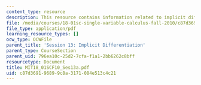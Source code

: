 ```yaml
---
content_type: resource
description: This resource contains information related to implicit differentiation.
file: /media/courses/18-01sc-single-variable-calculus-fall-2010/c87d369196899c8a3171084e513c4c21_MIT18_01SCF10_Ses13a.pdf
file_type: application/pdf
learning_resource_types: []
ocw_type: OCWFile
parent_title: 'Session 13: Implicit Differentiation'
parent_type: CourseSection
parent_uid: 796ea10c-25d2-7cfa-f1a1-2bb6262c8bff
resourcetype: Document
title: MIT18_01SCF10_Ses13a.pdf
uid: c87d3691-9689-9c8a-3171-084e513c4c21
---
```

